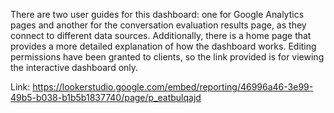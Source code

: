 There are two user guides for this dashboard: one for Google Analytics pages and another for the conversation evaluation results page, as they connect to different data sources. Additionally, there is a home page that provides a more detailed explanation of how the dashboard works. Editing permissions have been granted to clients, so the link provided is for viewing the interactive dashboard only.

Link: https://lookerstudio.google.com/embed/reporting/46996a46-3e99-49b5-b038-b1b5b1837740/page/p_eatbulqajd 


